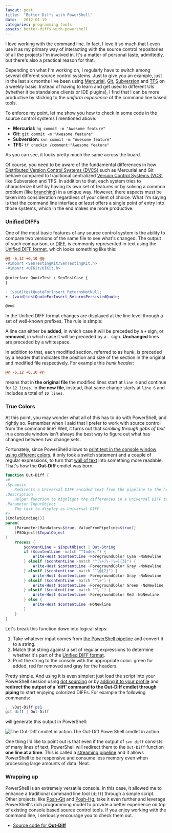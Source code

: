 ```yaml
---
layout: post
title:  "Better Diffs with PowerShell"
date:   2012-01-19
categories: programming tools
assets: better-diffs-with-powershell
---
```


I love working with the command line. In fact, I love it so much that I even use it as my primary way of interacting with the source control repositories of all the projects I'm involved in. It's a matter of personal taste, admittedly, but there's also a practical reason for that.

Depending on what I'm working on, I regularly have to switch among several different source control systems. Just to give you an example, just in the last six months I've been using [Mercurial][1], [Git][2], [Subversion][3] and [TFS][4] on a weekly basis. Instead of having to learn and get used to different UIs (whether it be standalone clients or IDE plugins), I find that I can be more productive by sticking to the _uniform experience_ of the command line based tools.

To enforce my point, let me show you how to check in some code in the source control systems I mentioned above:

* **Mercurial:** `hg commit -m "Awesome feature"`
* **Git:** `git commit -m "Awesome feature"`
* **Subversion:** `svn commit -m "Awesome feature"`
* **TFS:** `tf checkin /comment:"Awesome feature"`

As you can see, it looks pretty much the same across the board.

Of course, you need to be aware of the fundamental differences in how [Distributed Version Control Systems (DVCS)][5] such as Mercurial and Git behave compared to traditional centralized [Version Control Systems (VCS)][6] like Subversion and TFS. In addition to that, each system tries to characterize itself by having its own set of features or by solving a common problem (like [branching][7]) in a unique way.
However, there aspects must be taken into consideration regardless of your client of choice. What I'm saying is that the command line interface *at least* offers a single point of entry into those systems, which in the end makes me more productive.

### Unified DIFFs

One of the most basic features of any source control system is the ability to compare two versions of the same file to see what's changed. The output of such comparison, or [DIFF][8], is commonly represented in text using the [Unified DIFF format][9], which looks something like this:

```diff
@@ -6,12 +6,10 @@
-#import <SenTestingKit/SenTestingKit.h>
-#import <UIKit/UIKit.h>
-
@interface QuoteTest : SenTestCase {
}

- (void)testQuoteForInsert_ReturnsNotNull;
+- (void)testQuoteForInsert_ReturnsPersistedQuote;

@end
```

In the Unified DIFF format changes are displayed at the line level through a set of well-known prefixes. The rule is simple:

A line can either be **added**, in which case it will be preceded by a `+` sign, or **removed**, in which case it will be preceded by a `-` sign. **Unchanged** lines are preceded by a whitespace.

In addition to that, each modified section, referred to as _hunk_, is preceded by a header that indicates the position and size of the section in the original and modified file respectively. For example this _hunk header_:

```diff
@@ -6,12 +6,10 @@
```

means that in **the original file** the modified lines start at `line 6` and continue for `12 lines`. In **the new file**, instead, that same change starts at `line 6` and includes a total of `10 lines`.

### True Colors

At this point, you may wonder what all of this has to do with PowerShell, and rightly so. Remember when I said that I prefer to work with source control from the command line? Well, it turns out that _scrolling through gobs of text_ in a console window isn't always the best way to figure out what has changed between two change sets.

Fortunately, since PowerShell allows to [print text in the console window using different colors][10], it only took a switch statement and a couple of regular expressions, to turn that [wall of text][11] into something more readable. That's how the **Out-Diff** cmdlet was born:

```powershell
function Out-Diff {
<#
.Synopsis
    Redirects a Universal DIFF encoded text from the pipeline to the host using colors to highlight the differences.
.Description
    Helper function to highlight the differences in a Universal DIFF text using color coding.
.Parameter InputObject
    The text to display as Universal DIFF.
#>
[CmdletBinding()]
param(
    [Parameter(Mandatory=$true, ValueFromPipeline=$true)]
    [PSObject]$InputObject
)
    Process {
        $contentLine = $InputObject | Out-String
        if ($contentLine -match "^Index:") {
            Write-Host $contentLine -ForegroundColor Cyan -NoNewline
        } elseif ($contentLine -match "^(\+|\-|\=){3}") {
            Write-Host $contentLine -ForegroundColor Gray -NoNewline
        } elseif ($contentLine -match "^\@{2}") {
            Write-Host $contentLine -ForegroundColor Gray -NoNewline
        } elseif ($contentLine -match "^\+") {
            Write-Host $contentLine -ForegroundColor Green -NoNewline
        } elseif ($contentLine -match "^\-") {
            Write-Host $contentLine -ForegroundColor Red -NoNewline
        } else {
            Write-Host $contentLine -NoNewline
        }
    }
}
```

Let's break this function down into logical steps:

1. Take whatever input comes from [the PowerShell pipeline][12] and convert it to a string.
2. Match that string against a set of regular expressions to determine whether it's part of the [Unified DIFF format][9].
3. Print the string to the console with the appropriate color: green for added, red for removed and gray for the headers.

Pretty simple. And using it is even simpler: just load the script into your PowerShell session using [dot sourcing][13] or by [adding it to your profile][14] and **redirect the output of a 'diff' command to the Out-Diff cmdlet through piping** to start enjoying colorized DIFFs. For example the following commands:

```powershell
. .\Out-Diff.ps1
git diff | Out-Diff
```

will generate this output in PowerShell:

<img src="{{ site.url }}/assets/{{ page.assets }}/out-diff-in-action.png"
     alt="The Out-Diff cmdlet in action"
     title="The Out-Diff cmdlet in action"
     class="screenshot-noshadow-caption" />
<span class="caption">The Out-Diff PowerShell cmdlet in action</span>

One thing I'd like to point out is that even if the output of `svn diff` consists of many lines of text, PowerShell will redirect them to the `Out-Diff` function **one line at a time**. This is called a [streaming pipeline][15] and it allows PowerShell to be responsive and consume less memory even when processing large amounts of data. Neat.

### Wrapping up

PowerShell is an extremely versatile console. In this case, it allowed me to enhance a traditional command line tool (`diff`) through a simple script. Other projects, like [Posh-Git][16] and [Posh-Hg][17], take it even further and leverage PowerShell's rich programming model to provide a better experience on top of existing console based source control tools. If you enjoy working with the command line, I seriously encourage you to check them out.

<a id="downloads"></a>
<div class="note downloads">
<ul>
  <li class="github"><a href="https://gist.github.com/ecampidoglio/1635952">Source code for <strong>Out-Diff</strong></a></li>
</ul>
</div>

[1]: http://mercurial.selenic.com
[2]: http://git-scm.com
[3]: http://subversion.tigris.org
[4]: http://msdn.microsoft.com/en-us/vstudio/ff637362
[5]: http://en.wikipedia.org/wiki/Distributed_revision_control
[6]: http://en.wikipedia.org/wiki/Revision_control
[7]: http://en.wikipedia.org/wiki/Branching_(software)
[8]: http://en.wikipedia.org/wiki/Diff
[9]: http://en.wikipedia.org/wiki/Diff#Unified_format
[10]: http://technet.microsoft.com/en-us/library/dd347596.aspx
[11]: http://www.walloftext.net
[12]: http://powershell.com/cs/blogs/ebook/archive/2008/11/23/chapter-5-the-powershell-pipeline.aspx
[13]: http://technet.microsoft.com/en-us/library/ee176949.aspx#ECAA
[14]: http://powershell.com/cs/blogs/ebook/archive/2009/03/30/chapter-10-scripts.aspx#profile-autostart-scripts
[15]: http://powershell.com/cs/blogs/ebook/archive/2008/11/23/chapter-5-the-powershell-pipeline.aspx#streaming-real-time-processing-or-not
[16]: https://github.com/dahlbyk/posh-git
[17]: http://poshhg.codeplex.com
